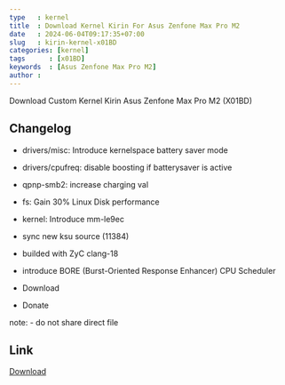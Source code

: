 ```yaml
---
type   : kernel
title  : Download Kernel Kirin For Asus Zenfone Max Pro M2
date   : 2024-06-04T09:17:35+07:00
slug   : kirin-kernel-x01BD
categories: [kernel]
tags      : [x01BD]
keywords  : [Asus Zenfone Max Pro M2]
author :
---
```


Download Custom Kernel Kirin Asus Zenfone Max Pro M2 (X01BD)


## Changelog
- drivers/misc: Introduce kernelspace battery saver mode
- drivers/cpufreq: disable boosting if batterysaver is active
- qpnp-smb2: increase charging val
- fs: Gain 30% Linux Disk performance
- kernel: Introduce mm-le9ec
- sync new ksu source (11384)
- builded with ZyC clang-18
- introduce BORE (Burst-Oriented Response Enhancer) CPU Scheduler

- Download
- Donate

note: - do not share direct file


## Link
[Download](https://www.pling.com/p/2097639)


